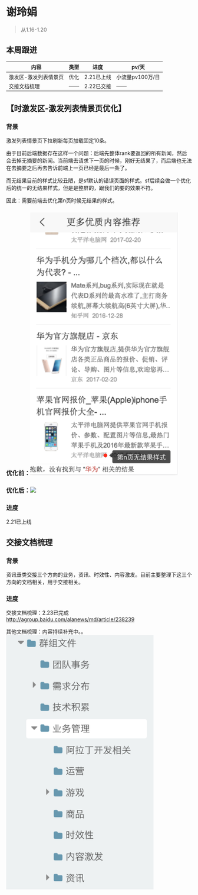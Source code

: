 # 谢玲娟

<style>
    .markdown-body img {
        border: 1px solid #888;
        box-shadow: 5px 5px 5px #888;
    }
</style>
> 从1.16-1.20

## 本周跟进

|内容 |类型|进度 | pv/天 | 
|---|---|---|---|
|激发区-激发列表情景页|优化|2.21已上线|小流量pv100万/日|
|交接文档梳理|——|2.22已交接|——|

## 【时激发区-激发列表情景页优化】

### 背景

激发列表情景页下拉刷新每页加载固定10条。

由于目前后端数据存在这样一个问题：后端先整体rank要返回的所有新闻，然后会去掉无摘要的新闻。当前端去请求下一页的时候，刚好无结果了，而后端也无法在去摘要之后再去告诉前端上一页已经是最后一条了。

而无结果目前的样式比较丑陋，是sf默认的错误页面的样式。sf后续会做一个优化后的统一的无结果样式，但是是整屏的，跟我们的要的效果不符。

因此：需要前端去优化第n页时候无结果的样式。


### 优化前：<img src="./img/xielingjuan/1.png" width="400"/>

### 优化后：<img src="./img/xielingjuan/3.png" width="400"/>

### 进度

2.21已上线

## 交接文档梳理

### 背景

资讯垂类交接三个方向的业务，资讯、时效性、内容激发。目前主要整理下这三个方向的文档相关，用于交接相关。

### 进度

交接文档梳理：2.23已完成 http://agroup.baidu.com/alanews/md/article/238239

其他文档梳理：内容持续补充中。。<img src="./img/xielingjuan/2.png" width="400"/>
